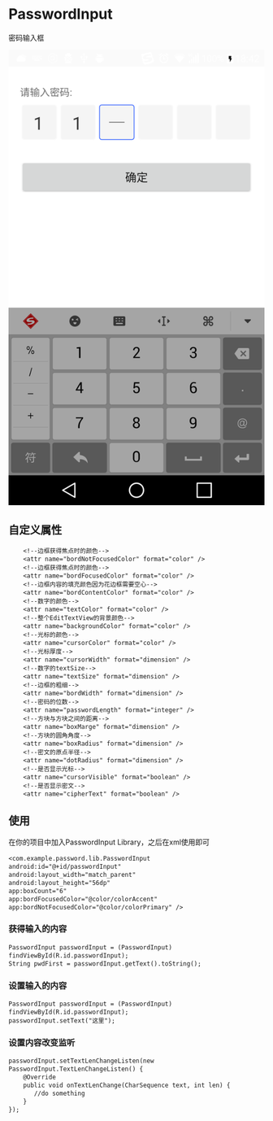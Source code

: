 # PasswordInput #
密码输入框    

 ![image](https://github.com/dongtaonote/PasswordInputView/blob/master/app/src/main/assets/Screenshot_2017-02-07-18-42-40.png)

## 自定义属性 ##

        <!--边框获得焦点时的颜色-->
        <attr name="bordNotFocusedColor" format="color" />
        <!--边框获得焦点时的颜色-->
        <attr name="bordFocusedColor" format="color" />
        <!--边框内容的填充颜色因为花边框需要空心-->
        <attr name="bordContentColor" format="color" />
        <!--数字的颜色-->
        <attr name="textColor" format="color" />
        <!--整个EditTextView的背景颜色-->
        <attr name="backgroundColor" format="color" />
        <!--光标的颜色-->
        <attr name="cursorColor" format="color" />
        <!--光标厚度-->
        <attr name="cursorWidth" format="dimension" />
        <!--数字的textSize-->
        <attr name="textSize" format="dimension" />
        <!--边框的粗细-->
        <attr name="bordWidth" format="dimension" />
        <!--密码的位数-->
        <attr name="passwordLength" format="integer" />
        <!--方块与方块之间的距离-->
        <attr name="boxMarge" format="dimension" />
        <!--方块的圆角角度-->
        <attr name="boxRadius" format="dimension" />
        <!--密文的原点半径-->
        <attr name="dotRadius" format="dimension" />
        <!--是否显示光标-->
        <attr name="cursorVisible" format="boolean" />
        <!--是否显示密文-->
        <attr name="cipherText" format="boolean" />

## 使用 ##

在你的项目中加入PasswordInput Library，之后在xml使用即可  
	
	<com.example.password.lib.PasswordInput
    android:id="@+id/passwordInput"
    android:layout_width="match_parent"
    android:layout_height="56dp"
    app:boxCount="6"
    app:bordFocusedColor="@color/colorAccent"
    app:bordNotFocusedColor="@color/colorPrimary" />

### 获得输入的内容 ###

	PasswordInput passwordInput = (PasswordInput) findViewById(R.id.passwordInput);
	String pwdFirst = passwordInput.getText().toString();

### 设置输入的内容 ###
    PasswordInput passwordInput = (PasswordInput) findViewById(R.id.passwordInput);
    passwordInput.setText("这里");


### 设置内容改变监听 ###

    passwordInput.setTextLenChangeListen(new PasswordInput.TextLenChangeListen() {
        @Override
        public void onTextLenChange(CharSequence text, int len) {
           //do something
        }
    });
